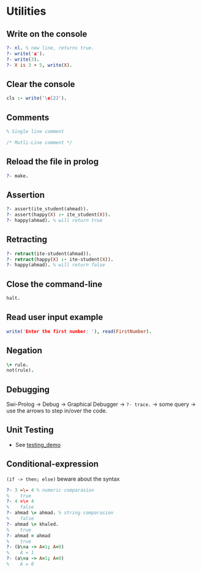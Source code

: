 # Utilities

## Write on the console

```prolog
?- nl. % new line, returns true.
?- write('a').
?- write(3).
?- X is 3 + 5, write(X).
```

## Clear the console

```prolog
cls :- write('\e[2J').
```

## Comments
```prolog
% Single line comment 

/* Mutli-Line comment */
```

## Reload the file in prolog

```prolog
?- make.
```

## Assertion

```prolog
?- assert(ite_student(ahmad)).
?- assert(happy(X) :- ite_student(X)).
?- happy(ahmad). % will return true
```

## Retracting

```prolog
?- retract(ite-student(ahmad)).
?- retract(happy(X) :- ite-student(X)).
?- happy(ahmad). % will return false
```

## Close the command-line

```prolog
halt.
```

## Read user input example

```prolog
write('Enter the first number: '), read(FirstNumber).
```

## Negation

```prolog
\+ rule.
not(rule).

```

## Debugging
    
Swi-Prolog -> Debug -> Graphical Debugger -> `?- trace.` -> some query -> use the arrows to step in/over the code.

## Unit Testing

- See [testing_demo](/testing_demo)

## Conditional-expression
`(if -> then; else)` beware about the syntax

```prolog
?- 3 =\= 4 % numeric comparasion
%    true
?- 4 =\= 4
%    false
?- ahmad \= ahmad. % string comparasion
%    false
?- ahmad \= khaled.
%    true
?- ahmad = ahmad
%    true
?- (b\=a -> A=1; A=0)
%    A = 1
?- (a\=a -> A=1; A=0)
%    A = 0
```
